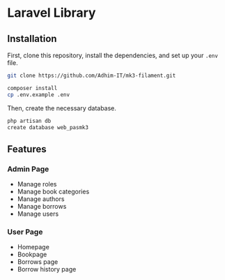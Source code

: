 # Laravel Library 

## Installation

First, clone this repository, install the dependencies, and set up your `.env` file.

```sh
git clone https://github.com/Adhim-IT/mk3-filament.git

composer install
cp .env.example .env
```

Then, create the necessary database.

```sh
php artisan db
create database web_pasmk3
```

## Features

### Admin Page
- Manage roles
- Manage book categories
- Manage authors
- Manage borrows
- Manage users

### User Page
- Homepage
- Bookpage
- Borrows page
- Borrow history page
